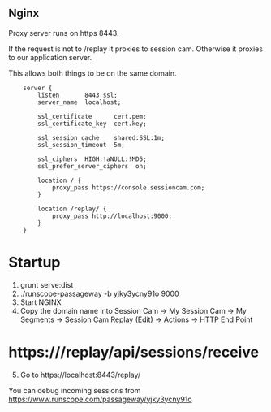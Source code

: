 Nginx
-----

Proxy server runs on https 8443. 

If the request is not to /replay it proxies to session cam. Otherwise it proxies
to our application server. 

This allows both things to be on the same domain.

```
    server {
        listen       8443 ssl;
        server_name  localhost;

        ssl_certificate      cert.pem;
        ssl_certificate_key  cert.key;

        ssl_session_cache    shared:SSL:1m;
        ssl_session_timeout  5m;

        ssl_ciphers  HIGH:!aNULL:!MD5;
        ssl_prefer_server_ciphers  on;

        location / {
            proxy_pass https://console.sessioncam.com;
        }

        location /replay/ {
            proxy_pass http://localhost:9000;
        }
    }
```

Startup
=======

1. grunt serve:dist
2. ./runscope-passageway -b yjky3ycny91o 9000
3. Start NGINX
4. Copy the domain name into Session Cam -> My Session Cam -> My Segments -> Session Cam Replay (Edit) -> Actions ->  HTTP End Point
  # https://<domain>/replay/api/sessions/receive
5. Go to https://localhost:8443/replay/

You can debug incoming sessions from https://www.runscope.com/passageway/yjky3ycny91o
